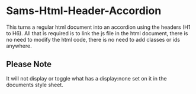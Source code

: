 # Sams-Html-Header-Accordion
This turns a regular html document into an accordion using the headers (H1 to H6).
All that is required is to link the js file in the html document, there is no need to modify the html code, there is no need to add classes or ids anywhere.
## Please Note
It will not display or toggle what has a display:none set on it in the documents style sheet.
